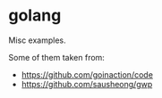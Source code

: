 # golang

Misc examples.

Some of them taken from: 

- https://github.com/goinaction/code
- https://github.com/sausheong/gwp


